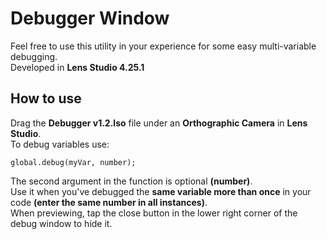# Debugger Window

Feel free to use this utility in your experience for some easy multi-variable debugging.
<br/>
Developed in **Lens Studio 4.25.1**

## How to use

Drag the **Debugger v1.2.lso** file under an **Orthographic Camera** in **Lens Studio**.
<br/>
To debug variables use:
```
global.debug(myVar, number);
```
The second argument in the function is optional **(number)**.
<br/>
Use it when you've debugged the **same variable more than once** in your code **(enter the same number in all instances)**.
<br/>
When previewing, tap the close button in the lower right corner of the debug window to hide it.
